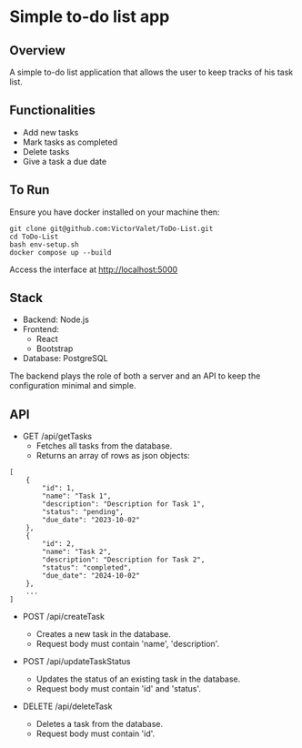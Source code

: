 # Simple to-do list app

## Overview
A simple to-do list application that allows the user to keep tracks of his task list.

## Functionalities
- Add new tasks
- Mark tasks as completed
- Delete tasks
- Give a task a due date

## To Run
Ensure you have docker installed on your machine then:
```
git clone git@github.com:VictorValet/ToDo-List.git
cd ToDo-List
bash env-setup.sh
docker compose up --build
```
Access the interface at [http://localhost:5000](http://localhost:5000) 

## Stack
- Backend: Node.js
- Frontend:
  * React
  * Bootstrap
- Database: PostgreSQL

The backend plays the role of both a server and an API to keep the configuration minimal and simple.

## API
* GET /api/getTasks
    - Fetches all tasks from the database.
    - Returns an array of rows as json objects:
```
[
    {
        "id": 1,
        "name": "Task 1",
        "description": "Description for Task 1",
        "status": "pending",
		"due_date": "2023-10-02"
    },
    {
        "id": 2,
        "name": "Task 2",
        "description": "Description for Task 2",
        "status": "completed",
		"due_date": "2024-10-02"
    },
    ...
]
```

* POST /api/createTask
    - Creates a new task in the database.
    - Request body must contain 'name', 'description'.

* POST /api/updateTaskStatus
    - Updates the status of an existing task in the database.
    - Request body must contain 'id' and 'status'.

* DELETE /api/deleteTask
    - Deletes a task from the database.
    - Request body must contain 'id'.

